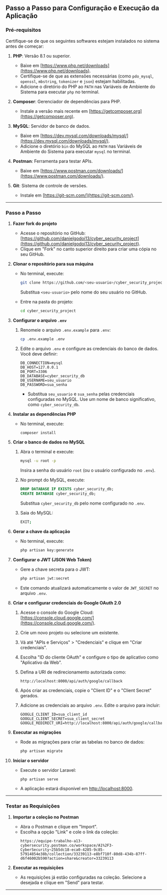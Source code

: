 ## Passo a Passo para Configuração e Execução da Aplicação

### Pré-requisitos
Certifique-se de que os seguintes softwares estejam instalados no sistema antes de começar:

1. **PHP**: Versão 8.1 ou superior.
   - Baixe em [https://www.php.net/downloads](https://www.php.net/downloads).
   - Certifique-se de que as extensões necessárias (como `pdo_mysql`, `openssl`, `mbstring`, `tokenizer` e `json`) estejam habilitadas.
   - Adicione o diretório do PHP ao `PATH` nas Variáveis de Ambiente do Sistema para executar `php` no terminal.

2. **Composer**: Gerenciador de dependências para PHP.
   - Instale a versão mais recente em [https://getcomposer.org](https://getcomposer.org).

3. **MySQL**: Servidor de banco de dados.
   - Baixe em [https://dev.mysql.com/downloads/mysql/](https://dev.mysql.com/downloads/mysql/).
   - Adicione o diretório `bin` do MySQL ao `PATH` nas Variáveis de Ambiente do Sistema para executar `mysql` no terminal.

4. **Postman**: Ferramenta para testar APIs.
   - Baixe em [https://www.postman.com/downloads/](https://www.postman.com/downloads/).

5. **Git**: Sistema de controle de versões.
   - Instale em [https://git-scm.com/](https://git-scm.com/).

---

### Passo a Passo

1. **Fazer fork do projeto**
   - Acesse o repositório no GitHub: [https://github.com/danielgodoi13/cyber_security_project](https://github.com/danielgodoi13/cyber_security_project).
   - Clique em "Fork" no canto superior direito para criar uma cópia no seu GitHub.

2. **Clonar o repositório para sua máquina**
   - No terminal, execute:
     ```bash
     git clone https://github.com/<seu-usuario>/cyber_security_project.git
     ```
     Substitua `<seu-usuario>` pelo nome do seu usuário no GitHub.

   - Entre na pasta do projeto:
     ```bash
     cd cyber_security_project
     ```

3. **Configurar o arquivo `.env`**
   1. Renomeie o arquivo `.env.example` para `.env`:
      ```bash
      cp .env.example .env
      ```

   2. Edite o arquivo `.env` e configure as credenciais do banco de dados. Você deve definir:
      ```env
      DB_CONNECTION=mysql
      DB_HOST=127.0.0.1
      DB_PORT=3306
      DB_DATABASE=cyber_security_db
      DB_USERNAME=seu_usuario
      DB_PASSWORD=sua_senha
      ```
      - Substitua `seu_usuario` e `sua_senha` pelas credenciais configuradas no MySQL. Use um nome de banco significativo, como `cyber_security_db`.

4. **Instalar as dependências PHP**
   - No terminal, execute:
     ```bash
     composer install
     ```

5. **Criar o banco de dados no MySQL**
   1. Abra o terminal e execute:
      ```bash
      mysql -u root -p
      ```
      Insira a senha do usuário `root` (ou o usuário configurado no `.env`).

   2. No prompt do MySQL, execute:
      ```sql
      DROP DATABASE IF EXISTS cyber_security_db;
      CREATE DATABASE cyber_security_db;
      ```
      Substitua `cyber_security_db` pelo nome configurado no `.env`.

   3. Saia do MySQL:
      ```bash
      EXIT;
      ```

6. **Gerar a chave da aplicação**
   - No terminal, execute:
     ```bash
     php artisan key:generate
     ```

7. **Configurar o JWT (JSON Web Token)**
   - Gere a chave secreta para o JWT:
     ```bash
     php artisan jwt:secret
     ```
   - Este comando atualizará automaticamente o valor de `JWT_SECRET` no arquivo `.env`.

8. **Criar e configurar credenciais do Google OAuth 2.0**
   1. Acesse o console do Google Cloud: [https://console.cloud.google.com/](https://console.cloud.google.com/).

   2. Crie um novo projeto ou selecione um existente.

   3. Vá até "APIs e Serviços" > "Credenciais" e clique em "Criar credenciais".

   4. Escolha "ID do cliente OAuth" e configure o tipo de aplicativo como "Aplicativo da Web".

   5. Defina a URI de redirecionamento autorizada como:
      ```url
      http://localhost:8000/api/auth/google/callback
      ```

   6. Após criar as credenciais, copie o "Client ID" e o "Client Secret" gerados.

   7. Adicione as credenciais ao arquivo `.env`. Edite o arquivo para incluir:
      ```env
      GOOGLE_CLIENT_ID=sua_client_id
      GOOGLE_CLIENT_SECRET=sua_client_secret
      GOOGLE_REDIRECT_URI=http://localhost:8000/api/auth/google/callback
      ```

9. **Executar as migrações**
   - Rode as migrações para criar as tabelas no banco de dados:
     ```bash
     php artisan migrate
     ```

10. **Iniciar o servidor**
    - Execute o servidor Laravel:
      ```bash
      php artisan serve
      ```
    - A aplicação estará disponível em [http://localhost:8000](http://localhost:8000).

---

### Testar as Requisições

1. **Importar a coleção no Postman**
   - Abra o Postman e clique em "Import".
   - Escolha a opção "Link" e cole o link da coleção:
     ```
     https://equipe-trabalho-a13-cybersecurity.postman.co/workspace/A1%2F3-CyberSecurity~25b5dc18-eca0-4285-9c85-57914854e38b/collection/33239113-e8bf710f-80d8-434b-87ff-d6f46002b590?action=share&creator=33239113
     ```

2. **Executar as requisições**
   - As requisições já estão configuradas na coleção. Selecione a desejada e clique em "Send" para testar.

---

